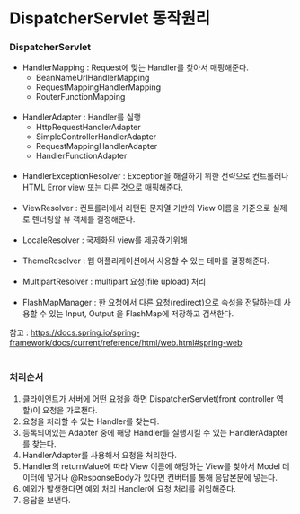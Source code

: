 # DispatcherServlet 동작원리

### DispatcherServlet
- HandlerMapping : Request에 맞는 Handler를 찾아서 매핑해준다.
    - BeanNameUrlHandlerMapping
    - RequestMappingHandlerMapping
    - RouterFunctionMapping
      <br></br>
- HandlerAdapter : Handler를 실행
    - HttpRequestHandlerAdapter
    - SimpleControllerHandlerAdapter
    - RequestMappingHandlerAdapter
    - HandlerFunctionAdapter
      <br></br>
- HandlerExceptionResolver : Exception을 해결하기 위한 전략으로 컨트롤러나 HTML Error view 또는 다른 것으로 매핑해준다.
  <br></br>
- ViewResolver : 컨트롤러에서 리턴된 문자열 기반의 View 이름을 기준으로 실제로 렌더링할 뷰 객체를 결정해준다.
  <br></br>
- LocaleResolver : 국제화된 view를 제공하기위해
  <br></br>
- ThemeResolver : 웹 어플리케이션에서 사용할 수 있는 테마를 결정해준다.
  <br></br>
- MultipartResolver : multipart 요청(file upload) 처리
  <br></br>
- FlashMapManager : 한 요청에서 다른 요청(redirect)으로 속성을 전달하는데 사용할 수 있는 Input, Output 을 FlashMap에 저장하고 검색한다.

참고 : <https://docs.spring.io/spring-framework/docs/current/reference/html/web.html#spring-web>
<br></br>
### 처리순서
1. 클라이언트가 서버에 어떤 요청을 하면 DispatcherServlet(front controller 역할)이 요청을 가로챈다.
2. 요청을 처리할 수 있는 Handler를 찾는다.
3. 등록되어있는 Adapter 중에 해당 Handler를 실행시킬 수 있는 HandlerAdapter를 찾는다.
4. HandlerAdapter를 사용해서 요청을 처리한다.
5. Handler의 returnValue에 따라 View 이름에 해당하는 View를 찾아서 Model 데이터에 넣거나 @ResponseBody가 있다면 컨버터를 통해 응답본문에 넣는다.
6. 예외가 발생한다면 예외 처리 Handler에 요청 처리를 위임해준다.
7. 응답을 보낸다.